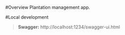 #Overview 
 Plantation management app.

#Local development
 
 >**Swagger:** http://localhost:1234/swagger-ui.html

 